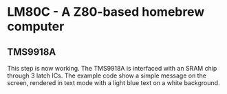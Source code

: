 # LM80C - A Z80-based homebrew computer

## TMS9918A
This step is now working. The TMS9918A is interfaced with an SRAM chip through 3 latch ICs. The example code show a simple message on the screen, rendered in text mode with a light blue text on a white background.
